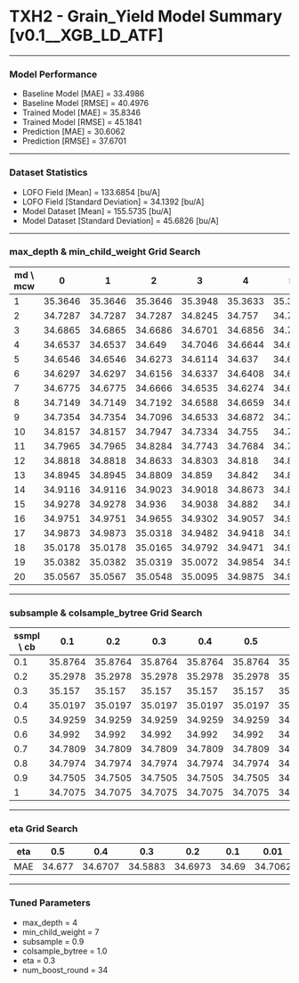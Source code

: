 # TXH2 - Grain_Yield Model Summary [v0.1__XGB_LD_ATF]

***

### Model Performance

- Baseline Model [MAE] = 33.4986
- Baseline Model [RMSE] = 40.4976
- Trained Model [MAE] = 35.8346
- Trained Model [RMSE] = 45.1841
- Prediction [MAE] = 30.6062
- Prediction [RMSE] = 37.6701
***

### Dataset Statistics

- LOFO Field [Mean] = 133.6854 [bu/A]
- LOFO Field [Standard Deviation] = 34.1392 [bu/A]
- Model Dataset [Mean] = 155.5735 [bu/A]
- Model Dataset [Standard Deviation] = 45.6826 [bu/A]
***

### max_depth & min_child_weight Grid Search

|   md \ mcw |       0 |       1 |       2 |       3 |       4 |       5 |       6 |       7 |       8 |       9 |      10 |      11 |      12 |      13 |      14 |      15 |      16 |      17 |      18 |      19 |      20 |
|------------|---------|---------|---------|---------|---------|---------|---------|---------|---------|---------|---------|---------|---------|---------|---------|---------|---------|---------|---------|---------|---------|
|          1 | 35.3646 | 35.3646 | 35.3646 | 35.3948 | 35.3633 | 35.3633 | 35.3633 | 35.3633 | 35.3766 | 35.3958 | 35.3958 | 35.3958 | 35.3693 | 35.3506 | 35.3693 | 35.4382 | 35.3801 | 35.3801 | 35.3878 | 35.407  | 35.407  |
|          2 | 34.7287 | 34.7287 | 34.7287 | 34.8245 | 34.757  | 34.7434 | 34.7212 | 34.743  | 34.7224 | 34.8134 | 34.7666 | 34.8151 | 34.7798 | 34.7621 | 34.8501 | 34.7836 | 34.8441 | 34.9022 | 34.8481 | 34.7856 | 34.8651 |
|          3 | 34.6865 | 34.6865 | 34.6686 | 34.6701 | 34.6856 | 34.7027 | 34.6854 | 34.6642 | 34.6613 | 34.6684 | 34.6523 | 34.7041 | 34.7191 | 34.7155 | 34.7153 | 34.7375 | 34.7302 | 34.8366 | 34.8419 | 34.8132 | 34.8466 |
|          4 | 34.6537 | 34.6537 | 34.649  | 34.7046 | 34.6644 | 34.648  | 34.6485 | 34.6062 | 34.6244 | 34.6587 | 34.6448 | 34.6848 | 34.6719 | 34.7026 | 34.6947 | 34.7419 | 34.7889 | 34.7371 | 34.766  | 34.7723 | 34.7536 |
|          5 | 34.6546 | 34.6546 | 34.6273 | 34.6114 | 34.637  | 34.634  | 34.6204 | 34.6434 | 34.6449 | 34.6108 | 34.6322 | 34.6328 | 34.6493 | 34.6648 | 34.703  | 34.7125 | 34.6985 | 34.704  | 34.7192 | 34.7178 | 34.7253 |
|          6 | 34.6297 | 34.6297 | 34.6156 | 34.6337 | 34.6408 | 34.6423 | 34.6406 | 34.6304 | 34.6334 | 34.6462 | 34.637  | 34.626  | 34.632  | 34.6627 | 34.646  | 34.638  | 34.6878 | 34.6975 | 34.6771 | 34.7129 | 34.7244 |
|          7 | 34.6775 | 34.6775 | 34.6666 | 34.6535 | 34.6274 | 34.6211 | 34.6722 | 34.6378 | 34.6757 | 34.6146 | 34.619  | 34.6282 | 34.6755 | 34.6289 | 34.6543 | 34.6528 | 34.6406 | 34.6542 | 34.6741 | 34.6907 | 34.7252 |
|          8 | 34.7149 | 34.7149 | 34.7192 | 34.6588 | 34.6659 | 34.6836 | 34.7014 | 34.6464 | 34.6563 | 34.6609 | 34.659  | 34.6568 | 34.6536 | 34.6212 | 34.6848 | 34.7005 | 34.6584 | 34.7003 | 34.6876 | 34.7066 | 34.6876 |
|          9 | 34.7354 | 34.7354 | 34.7096 | 34.6533 | 34.6872 | 34.7038 | 34.6927 | 34.6929 | 34.6699 | 34.6634 | 34.6561 | 34.6801 | 34.6903 | 34.6964 | 34.6891 | 34.7095 | 34.6533 | 34.6632 | 34.6883 | 34.696  | 34.7054 |
|         10 | 34.8157 | 34.8157 | 34.7947 | 34.7334 | 34.755  | 34.7778 | 34.7491 | 34.7243 | 34.7045 | 34.7116 | 34.6966 | 34.694  | 34.7293 | 34.7306 | 34.7326 | 34.7599 | 34.7516 | 34.7121 | 34.744  | 34.7071 | 34.7299 |
|         11 | 34.7965 | 34.7965 | 34.8284 | 34.7743 | 34.7684 | 34.7829 | 34.7917 | 34.7854 | 34.7752 | 34.7125 | 34.7376 | 34.7291 | 34.7447 | 34.7477 | 34.759  | 34.7423 | 34.7151 | 34.7406 | 34.7405 | 34.706  | 34.7433 |
|         12 | 34.8818 | 34.8818 | 34.8633 | 34.8303 | 34.818  | 34.8002 | 34.8002 | 34.7784 | 34.7526 | 34.7886 | 34.7681 | 34.7559 | 34.7799 | 34.7463 | 34.7791 | 34.7573 | 34.7436 | 34.7744 | 34.7314 | 34.7188 | 34.7201 |
|         13 | 34.8945 | 34.8945 | 34.8809 | 34.859  | 34.842  | 34.8522 | 34.8403 | 34.8219 | 34.8055 | 34.8024 | 34.784  | 34.7652 | 34.8116 | 34.7971 | 34.7915 | 34.7445 | 34.7901 | 34.7663 | 34.7609 | 34.7552 | 34.7717 |
|         14 | 34.9116 | 34.9116 | 34.9023 | 34.9018 | 34.8673 | 34.893  | 34.8599 | 34.823  | 34.8327 | 34.8445 | 34.8133 | 34.7467 | 34.814  | 34.8125 | 34.8133 | 34.7881 | 34.7772 | 34.7917 | 34.7615 | 34.7592 | 34.7262 |
|         15 | 34.9278 | 34.9278 | 34.936  | 34.9038 | 34.882  | 34.8887 | 34.8901 | 34.8567 | 34.8486 | 34.8356 | 34.8415 | 34.8201 | 34.8325 | 34.8263 | 34.8142 | 34.8237 | 34.8046 | 34.7621 | 34.7641 | 34.77   | 34.7678 |
|         16 | 34.9751 | 34.9751 | 34.9655 | 34.9302 | 34.9057 | 34.917  | 34.9046 | 34.8898 | 34.8839 | 34.8609 | 34.8493 | 34.8331 | 34.8262 | 34.8212 | 34.8321 | 34.8366 | 34.8352 | 34.7976 | 34.8107 | 34.801  | 34.7691 |
|         17 | 34.9873 | 34.9873 | 35.0318 | 34.9482 | 34.9418 | 34.9287 | 34.9384 | 34.9176 | 34.8972 | 34.8936 | 34.863  | 34.8519 | 34.8694 | 34.8349 | 34.8404 | 34.8336 | 34.8359 | 34.8035 | 34.826  | 34.7982 | 34.7813 |
|         18 | 35.0178 | 35.0178 | 35.0165 | 34.9792 | 34.9471 | 34.9346 | 34.9557 | 34.9316 | 34.9063 | 34.9182 | 34.902  | 34.8749 | 34.8594 | 34.8386 | 34.8326 | 34.8402 | 34.8437 | 34.8387 | 34.8138 | 34.799  | 34.7639 |
|         19 | 35.0382 | 35.0382 | 35.0319 | 35.0072 | 34.9854 | 34.9613 | 34.9695 | 34.9417 | 34.9061 | 34.9243 | 34.899  | 34.8872 | 34.8622 | 34.8734 | 34.8481 | 34.8499 | 34.8367 | 34.8557 | 34.8325 | 34.7804 | 34.8023 |
|         20 | 35.0567 | 35.0567 | 35.0548 | 35.0095 | 34.9875 | 34.9841 | 34.9836 | 34.9591 | 34.9419 | 34.9302 | 34.9305 | 34.9254 | 34.8641 | 34.8681 | 34.8687 | 34.8734 | 34.8575 | 34.8365 | 34.8227 | 34.8054 | 34.8113 |

***

### subsample & colsample_bytree Grid Search

|   ssmpl \ cb |     0.1 |     0.2 |     0.3 |     0.4 |     0.5 |     0.6 |     0.7 |     0.8 |     0.9 |     1.0 |
|--------------|---------|---------|---------|---------|---------|---------|---------|---------|---------|---------|
|          0.1 | 35.8764 | 35.8764 | 35.8764 | 35.8764 | 35.8764 | 35.8764 | 35.8764 | 35.8764 | 35.8764 | 35.5683 |
|          0.2 | 35.2978 | 35.2978 | 35.2978 | 35.2978 | 35.2978 | 35.2978 | 35.2978 | 35.2978 | 35.2978 | 35.0929 |
|          0.3 | 35.157  | 35.157  | 35.157  | 35.157  | 35.157  | 35.157  | 35.157  | 35.157  | 35.157  | 35.0436 |
|          0.4 | 35.0197 | 35.0197 | 35.0197 | 35.0197 | 35.0197 | 35.0197 | 35.0197 | 35.0197 | 35.0197 | 34.8863 |
|          0.5 | 34.9259 | 34.9259 | 34.9259 | 34.9259 | 34.9259 | 34.9259 | 34.9259 | 34.9259 | 34.9259 | 34.7867 |
|          0.6 | 34.992  | 34.992  | 34.992  | 34.992  | 34.992  | 34.992  | 34.992  | 34.992  | 34.992  | 34.8702 |
|          0.7 | 34.7809 | 34.7809 | 34.7809 | 34.7809 | 34.7809 | 34.7809 | 34.7809 | 34.7809 | 34.7809 | 34.734  |
|          0.8 | 34.7974 | 34.7974 | 34.7974 | 34.7974 | 34.7974 | 34.7974 | 34.7974 | 34.7974 | 34.7974 | 34.6516 |
|          0.9 | 34.7505 | 34.7505 | 34.7505 | 34.7505 | 34.7505 | 34.7505 | 34.7505 | 34.7505 | 34.7505 | 34.5883 |
|          1   | 34.7075 | 34.7075 | 34.7075 | 34.7075 | 34.7075 | 34.7075 | 34.7075 | 34.7075 | 34.7075 | 34.6062 |

***

### eta Grid Search

| eta   |    0.5 |     0.4 |     0.3 |     0.2 |   0.1 |    0.01 |   0.001 |
|-------|--------|---------|---------|---------|-------|---------|---------|
| MAE   | 34.677 | 34.6707 | 34.5883 | 34.6973 | 34.69 | 34.7062 | 63.0008 |

***

### Tuned Parameters

- max_depth = 4
- min_child_weight = 7
- subsample = 0.9
- colsample_bytree = 1.0
- eta = 0.3
- num_boost_round = 34
